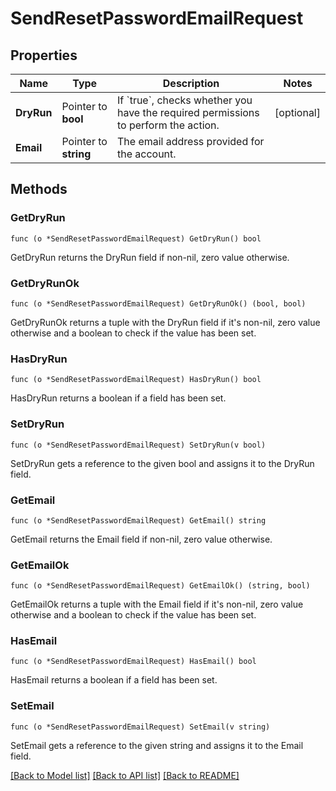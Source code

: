 # SendResetPasswordEmailRequest

## Properties

Name | Type | Description | Notes
------------ | ------------- | ------------- | -------------
**DryRun** | Pointer to **bool** | If &#x60;true&#x60;, checks whether you have the required permissions to perform the action. | [optional] 
**Email** | Pointer to **string** | The email address provided for the account. | 

## Methods

### GetDryRun

`func (o *SendResetPasswordEmailRequest) GetDryRun() bool`

GetDryRun returns the DryRun field if non-nil, zero value otherwise.

### GetDryRunOk

`func (o *SendResetPasswordEmailRequest) GetDryRunOk() (bool, bool)`

GetDryRunOk returns a tuple with the DryRun field if it's non-nil, zero value otherwise
and a boolean to check if the value has been set.

### HasDryRun

`func (o *SendResetPasswordEmailRequest) HasDryRun() bool`

HasDryRun returns a boolean if a field has been set.

### SetDryRun

`func (o *SendResetPasswordEmailRequest) SetDryRun(v bool)`

SetDryRun gets a reference to the given bool and assigns it to the DryRun field.

### GetEmail

`func (o *SendResetPasswordEmailRequest) GetEmail() string`

GetEmail returns the Email field if non-nil, zero value otherwise.

### GetEmailOk

`func (o *SendResetPasswordEmailRequest) GetEmailOk() (string, bool)`

GetEmailOk returns a tuple with the Email field if it's non-nil, zero value otherwise
and a boolean to check if the value has been set.

### HasEmail

`func (o *SendResetPasswordEmailRequest) HasEmail() bool`

HasEmail returns a boolean if a field has been set.

### SetEmail

`func (o *SendResetPasswordEmailRequest) SetEmail(v string)`

SetEmail gets a reference to the given string and assigns it to the Email field.


[[Back to Model list]](../README.md#documentation-for-models) [[Back to API list]](../README.md#documentation-for-api-endpoints) [[Back to README]](../README.md)



